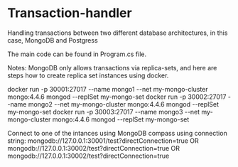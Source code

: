 # Transaction-handler
Handling transactions between two different database architectures, in this case, MongoDB and Postgress

The main code can be found in Program.cs file.



Notes:
MongoDB only allows transactions via replica-sets, and here are steps how to create replica set instances using docker.

docker run -p 30001:27017 --name mongo1 --net my-mongo-cluster mongo:4.4.6 mongod --replSet my-mongo-set
docker run -p 30002:27017 --name mongo2 --net my-mongo-cluster mongo:4.4.6 mongod --replSet my-mongo-set
docker run -p 30003:27017 --name mongo3 --net my-mongo-cluster mongo:4.4.6 mongod --replSet my-mongo-set

Connect to one of the intances using MongoDB compass using connection string:
mongodb://127.0.0.1:30001/test?directConnection=true
OR
mongodb://127.0.0.1:30002/test?directConnection=true
OR
mongodb://127.0.0.1:30002/test?directConnection=true
